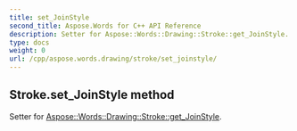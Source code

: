 ```yaml
---
title: set_JoinStyle
second_title: Aspose.Words for C++ API Reference
description: Setter for Aspose::Words::Drawing::Stroke::get_JoinStyle. 
type: docs
weight: 0
url: /cpp/aspose.words.drawing/stroke/set_joinstyle/
---
```

## Stroke.set_JoinStyle method


Setter for [Aspose::Words::Drawing::Stroke::get_JoinStyle](./get_joinstyle/).

